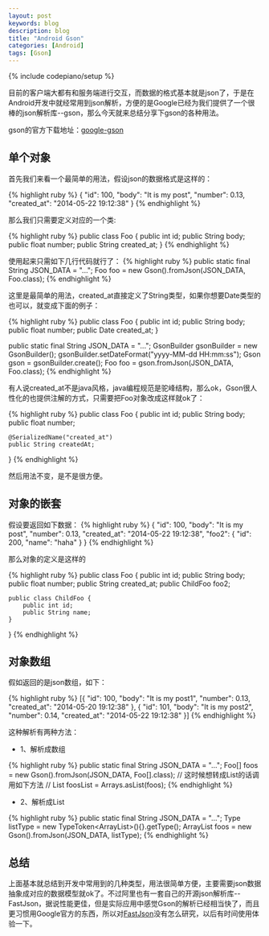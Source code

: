 ```yaml
---
layout: post
keywords: blog
description: blog
title: "Android Gson"
categories: [Android]
tags: [Gson]
---
```

{% include codepiano/setup %}

目前的客户端大都有和服务端进行交互，而数据的格式基本就是json了，于是在Android开发中就经常用到json解析，方便的是Google已经为我们提供了一个很棒的json解析库--gson，那么今天就来总结分享下gson的各种用法。

gson的官方下载地址：[google-gson](https://code.google.com/p/google-gson/)

## 单个对象

首先我们来看一个最简单的用法，假设json的数据格式是这样的：

{% highlight ruby %}
{
    "id": 100,
    "body": "It is my post",
    "number": 0.13,
    "created_at": "2014-05-22 19:12:38"
}
{% endhighlight %}

那么我们只需要定义对应的一个类:

{% highlight ruby %}
public class Foo {
    public int id;
    public String body;
    public float number;
    public String created_at;
}
{% endhighlight %}

使用起来只需如下几行代码就行了：
{% highlight ruby %}
public static final String JSON_DATA = "...";
Foo foo = new Gson().fromJson(JSON_DATA, Foo.class);
{% endhighlight %}

这里是最简单的用法，created_at直接定义了String类型，如果你想要Date类型的也可以，就变成下面的例子：

{% highlight ruby %}
public class Foo {
    public int id;
    public String body;
    public float number;
    public Date created_at;
}

public static final String JSON_DATA = "...";
GsonBuilder gsonBuilder = new GsonBuilder();
gsonBuilder.setDateFormat("yyyy-MM-dd HH:mm:ss");
Gson gson = gsonBuilder.create();
Foo foo = gson.fromJson(JSON_DATA, Foo.class);
{% endhighlight %}

有人说created_at不是java风格，java编程规范是驼峰结构，那么ok，Gson很人性化的也提供注解的方式，只需要把Foo对象改成这样就ok了：

{% highlight ruby %}
public class Foo {
    public int id;
    public String body;
    public float number;

    @SerializedName("created_at")
    public String createdAt;
}
{% endhighlight %}

然后用法不变，是不是很方便。

## 对象的嵌套

假设要返回如下数据：
{% highlight ruby %}
{
    "id": 100,
    "body": "It is my post",
    "number": 0.13,
    "created_at": "2014-05-22 19:12:38",
    "foo2": {
        "id": 200,
        "name": "haha"
    }
}
{% endhighlight %}

那么对象的定义是这样的

{% highlight ruby %}
public class Foo {
    public int id;
    public String body;
    public float number;
    public String created_at;
    public ChildFoo foo2;

    public class ChildFoo {
        public int id;
        public String name;
    }
}
{% endhighlight %}

## 对象数组

假如返回的是json数组，如下：

{% highlight ruby %}
[{
    "id": 100,
    "body": "It is my post1",
    "number": 0.13,
    "created_at": "2014-05-20 19:12:38"
},
{
    "id": 101,
    "body": "It is my post2",
    "number": 0.14,
    "created_at": "2014-05-22 19:12:38"
}]
{% endhighlight %}

这种解析有两种方法：

* 1、解析成数组

{% highlight ruby %}
public static final String JSON_DATA = "...";
Foo[] foos = new Gson().fromJson(JSON_DATA, Foo[].class);
// 这时候想转成List的话调用如下方法
// List<Foo> foosList = Arrays.asList(foos);
{% endhighlight %}

* 2、解析成List

{% highlight ruby %}
public static final String JSON_DATA = "...";
Type listType = new TypeToken<ArrayList<Foo>>(){}.getType();
ArrayList<Foo> foos = new Gson().fromJson(JSON_DATA, listType);
{% endhighlight %}

## 总结

上面基本就总结到开发中常用到的几种类型，用法很简单方便，主要需要json数据抽象成对应的数据模型就ok了。不过阿里也有一套自己的开源json解析库--FastJson，据说性能更佳，但是实际应用中感觉Gson的解析已经相当快了，而且更习惯用Google官方的东西，所以对[FastJson](https://github.com/alibaba/fastjson)没有怎么研究，以后有时间使用体验一下。
